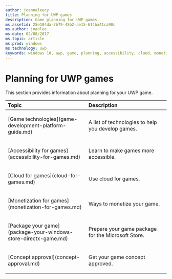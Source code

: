 ```yaml
---
author: joannaleecy
title: Planning for UWP games
description: Game planning for UWP games.
ms.assetid: 25e104da-7b79-48b2-ae15-614ba41ca90c
ms.author: joanlee
ms.date: 02/08/2017
ms.topic: article
ms.prod: windows
ms.technology: uwp
keywords: windows 10, uwp, game, planning, accessibility, cloud, monetize, package, technology, concept, approval
---
```


# Planning for UWP games

This section provides information about planning for your UWP game.

<table>
<colgroup>
<col width="50%" />
<col width="50%" />
</colgroup>
<thead>
<tr class="header">
<th align="left">Topic</th>
<th align="left">Description</th>
</tr>
</thead>
<tbody>
<tr class="odd">
<td align="left"><p>[Game technologies](game-development-platform-guide.md)</p></td>
<td align="left"><p>A list of technologies to help you develop games.</p></td>
</tr>
<tr class="even">
<td align="left"><p>[Accessibility for games](accessibility-for-games.md)</p></td>
<td align="left"><p>Learn to make games more accessible.</p></td>
</tr>
<tr class="odd">
<td align="left"><p>[Cloud for games](cloud-for-games.md)</p></td>
<td align="left"><p>Use cloud for games.</p></td>
</tr>
<tr class="even">
<td align="left"><p>[Monetization for games](monetization-for-games.md)</p></td>
<td align="left"><p>Ways to monetize your game.</p></td>
</tr>
<tr class="odd">
<td align="left"><p>[Package your game](package-your-windows-store-directx-game.md)</p></td>
<td align="left"><p>Prepare your game package for the Microsoft Store.</p></td>
</tr>
<tr class="even">
<td align="left"><p>[Concept approval](concept-approval.md)</p></td>
<td align="left"><p>Get your game concept approved.</p></td>
</tr>
</tbody>
</table>
 

 

 





